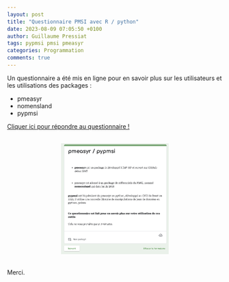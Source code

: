 ```yaml
---
layout: post
title: "Questionnaire PMSI avec R / python"
date: 2023-08-09 07:05:50 +0100
author: Guillaume Pressiat
tags: pypmsi pmsi pmeasyr
categories: Programmation
comments: true
---
```




Un questionnaire a été mis en ligne pour en savoir plus sur les utilisateurs et les utilisations 
des packages :

- pmeasyr
- nomensland
- pypmsi 


<a href = "https://docs.google.com/forms/d/e/1FAIpQLSft4HIuHuwoKPZ7EU5FX5zH4oBRRHnt4iVUo9CQWKuistcC4g/viewform" target = "_blank">Cliquer ici pour répondre au questionnaire ! </a>

<br>


<center>
<a href = "https://docs.google.com/forms/d/e/1FAIpQLSft4HIuHuwoKPZ7EU5FX5zH4oBRRHnt4iVUo9CQWKuistcC4g/viewform" target = "_blank">
<img src="/images/capture_forms.png" width = "50%"/>
</a>
</center>

<!--more-->

<br>

Merci.

